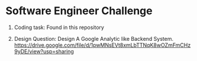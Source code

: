 # Software Engineer Challenge
1. Coding task:
	Found in this repository 

2. Design Question: Design A Google Analytic like Backend System.
   https://drive.google.com/file/d/1pwMNsEVt8xmLbTTNqK8wOZmFmCHz9yDE/view?usp=sharing